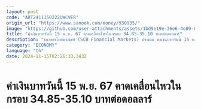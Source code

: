 ```yaml
---
layout: post
code: "ART2411150222UWCVER"
origin_url: "https://www.sanook.com/money/930935/"
image: "https://github.com/user-attachments/assets/1bd9e19e-36e6-4e89-8994-f162cc7bbb92"
title: "ค่าเงินบาทวันนี้ 15 พ.ย. 67 คาดเคลื่อนไหวในกรอบ 34.85-35.10 บาทต่อดอลลาร์"
description: "ธนาคารไทยพาณิชย์ (SCB Financial Markets) ประเมิน ค่าเงินบาทวันนี้ 15 พฤศจิกายน 2567 คาดเคลื่อนไหวในกรอบ 34.85-35.10 บาทต่อดอลลาร์"
category: "ECONOMY"
language: "th"
date: 2024-11-15T02:26:33.343Z
---
```


# ค่าเงินบาทวันนี้ 15 พ.ย. 67 คาดเคลื่อนไหวในกรอบ 34.85-35.10 บาทต่อดอลลาร์